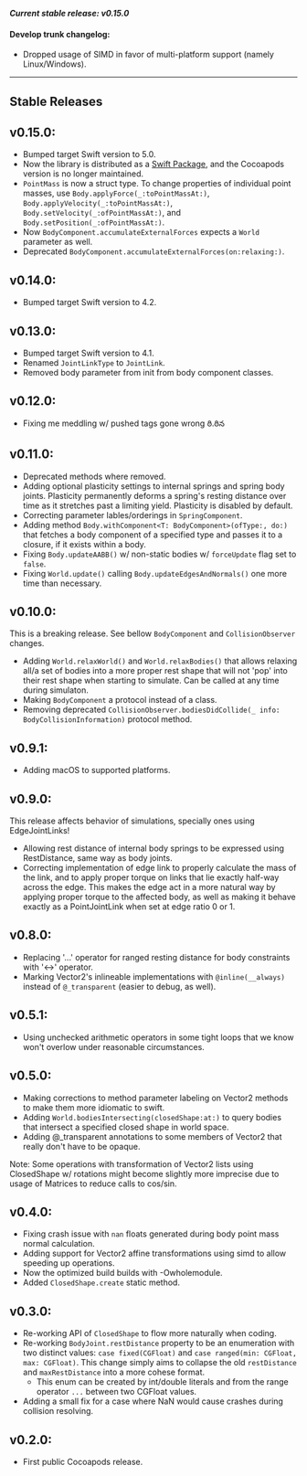 **_Current stable release: v0.15.0_**

#### Develop trunk changelog:

- Dropped usage of SIMD in favor of multi-platform support (namely Linux/Windows).

---

## Stable Releases

## v0.15.0:

- Bumped target Swift version to 5.0.
- Now the library is distributed as a [Swift Package](https://swift.org/package-manager/), and the Cocoapods version is no longer maintained.
- `PointMass` is now a struct type. To change properties of individual point masses, use `Body.applyForce(_:toPointMassAt:)`, `Body.applyVelocity(_:toPointMassAt:)`, `Body.setVelocity(_:ofPointMassAt:)`, and `Body.setPosition(_:ofPointMassAt:)`.
- Now `BodyComponent.accumulateExternalForces` expects a `World` parameter as well.
- Deprecated `BodyComponent.accumulateExternalForces(on:relaxing:)`.

## v0.14.0:

- Bumped target Swift version to 4.2.

## v0.13.0:

- Bumped target Swift version to 4.1.
- Renamed `JointLinkType` to `JointLink`.
- Removed body parameter from init from body component classes. 

## v0.12.0:

- Fixing me meddling w/ pushed tags gone wrong ‌‌ఠి.ఠిన 

## v0.11.0:

- Deprecated methods where removed.
- Adding optional plasticity settings to internal springs and spring body joints. Plasticity permanently deforms a spring's resting distance over time as it stretches past a limiting yield. Plasticity is disabled by default.
- Correcting parameter lables/orderings in `SpringComponent`.
- Adding method `Body.withComponent<T: BodyComponent>(ofType:, do:)` that fetches a body component of a specified type and passes it to a closure, if it exists within a body.
- Fixing `Body.updateAABB()` w/ non-static bodies w/ `forceUpdate` flag set to `false`.
- Fixing `World.update()` calling `Body.updateEdgesAndNormals()` one more time than necessary.

## v0.10.0:

This is a breaking release. See bellow `BodyComponent` and `CollisionObserver` changes.

- Adding `World.relaxWorld()` and `World.relaxBodies()` that allows relaxing all/a set of bodies into a more proper rest shape that will not 'pop' into their rest shape when starting to simulate. Can be called at any time during simulaton.
- Making `BodyComponent` a protocol instead of a class.
- Removing deprecated `CollisionObserver.bodiesDidCollide(_ info: BodyCollisionInformation)` protocol method.

## v0.9.1:

- Adding macOS to supported platforms.

## v0.9.0:

This release affects behavior of simulations, specially ones using EdgeJointLinks!

- Allowing rest distance of internal body springs to be expressed using RestDistance, same way as body joints.
- Correcting implementation of edge link to properly calculate the mass of the link, and to apply proper torque on links that lie exactly half-way across the edge.
  This makes the edge act in a more natural way by applying proper torque to the affected body, as well as making it behave exactly as a PointJointLink when set at edge ratio 0 or 1.

## v0.8.0:

- Replacing '...' operator for ranged resting distance for body constraints with '<->' operator.
- Marking Vector2's inlineable implementations with `@inline(__always)` instead of `@_transparent` (easier to debug, as well).

## v0.5.1:

- Using unchecked arithmetic operators in some tight loops that we know won't overlow under reasonable circumstances.

## v0.5.0:

- Making corrections to method parameter labeling on Vector2 methods to make them more idiomatic to swift.
- Adding `World.bodiesIntersecting(closedShape:at:)` to query bodies that intersect a specified closed shape in world space.
- Adding @_transparent annotations to some members of Vector2 that really don't have to be opaque.

Note: Some operations with transformation of Vector2 lists using ClosedShape w/ rotations might become slightly more imprecise due to usage of Matrices to reduce calls to cos/sin.

## v0.4.0:

- Fixing crash issue with `nan` floats generated during body point mass normal calculation.
- Adding support for Vector2 affine transformations using simd to allow speeding up operations.
- Now the optimized build builds with -Owholemodule.
- Added `ClosedShape.create` static method.

## v0.3.0:

- Re-working API of `ClosedShape` to flow more naturally when coding.
- Re-working `BodyJoint.restDistance` property to be an enumeration with two distinct values: `case fixed(CGFloat)` and `case ranged(min: CGFloat, max: CGFloat)`. This change simply aims to collapse the old `restDistance` and `maxRestDistance` into a more cohese format.
    - This enum can be created by int/double literals and from the range operator `...` between two CGFloat values.
- Adding a small fix for a case where NaN would cause crashes during collision resolving.

## v0.2.0:

- First public Cocoapods release.

